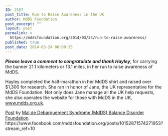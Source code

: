 ```yaml
---
ID: 2557
post_title: Run to Raise Awareness in the UK
author: MdDS Foundation
post_excerpt: ""
layout: post
permalink: >
  https://mddsfoundation.org/2014/03/24/run-to-raise-awareness/
published: true
post_date: 2014-03-24 06:00:35
---
```

<em><strong>Please leave a comment to congratulate and thank Hayley</strong></em>, for carrying the banner 21.1 kilometers or 13.1 miles, in her run to raise awareness of MdDS.

Hayley completed the half-marathon in her MdDS shirt and raised over $1,300 for research. She ran in honor of Jane, the UK representative for the MdDS Foundation. Not only does Jane manage all the UK help requests, she also operates the website for those with MdDS in the UK, <a href="http://www.mdds.org.uk">www.mdds.org.uk</a>.
<div class="fb-post">
<div class="fb-xfbml-parse-ignore"><a href="https://www.facebook.com/mddsfoundation.org/posts/10152871574271953">Post</a> by <a href="https://www.facebook.com/mddsfoundation.org">Mal de Debarquement Syndrome (MdDS) Balance Disorder Foundation</a>.</div>
</div>
https://www.facebook.com/mddsfoundation.org/posts/10152871574271953?stream_ref=10